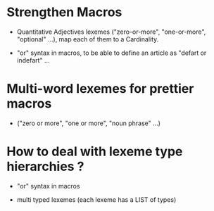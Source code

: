 # Strengthen Macros

* Quantitative Adjectives lexemes ("zero-or-more", "one-or-more", "optional" ...), map each of them to a Cardinality.

* "or" syntax in macros, to be able to define an article as "defart or indefart" ...

# Multi-word lexemes for prettier macros 

* ("zero or more", "one or more", "noun phrase" ...)

# How to deal with lexeme type hierarchies ?

* "or" syntax in macros

* multi typed lexemes (each lexeme has a LIST of types)


